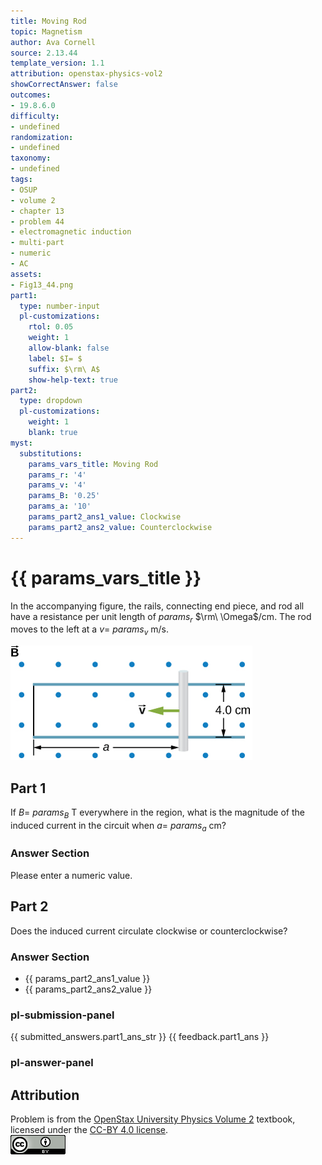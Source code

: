 ```yaml
---
title: Moving Rod
topic: Magnetism
author: Ava Cornell
source: 2.13.44
template_version: 1.1
attribution: openstax-physics-vol2
showCorrectAnswer: false
outcomes:
- 19.8.6.0
difficulty:
- undefined
randomization:
- undefined
taxonomy:
- undefined
tags:
- OSUP
- volume 2
- chapter 13
- problem 44
- electromagnetic induction
- multi-part
- numeric
- AC
assets:
- Fig13_44.png
part1:
  type: number-input
  pl-customizations:
    rtol: 0.05
    weight: 1
    allow-blank: false
    label: $I= $
    suffix: $\rm\ A$
    show-help-text: true
part2:
  type: dropdown
  pl-customizations:
    weight: 1
    blank: true
myst:
  substitutions:
    params_vars_title: Moving Rod
    params_r: '4'
    params_v: '4'
    params_B: '0.25'
    params_a: '10'
    params_part2_ans1_value: Clockwise
    params_part2_ans2_value: Counterclockwise
---
```

# {{ params_vars_title }}
In the accompanying figure, the rails, connecting end piece, and rod all have a resistance per unit length of ${{params_r }}$ $\rm\ \Omega$$/$$\textrm{cm}$. The rod moves to the left at a $v=$ ${{params_v }} \textrm{ m/s}$.

<img src="Fig13_44.png">

## Part 1

If $B=$ ${{params_B }} \textrm{ T}$ everywhere in the region, what is the magnitude of the induced current in the circuit when $a=$ ${{params_a }} \textrm{ cm}$?

### Answer Section

Please enter a numeric value.

## Part 2

Does the induced current circulate clockwise or counterclockwise?

### Answer Section

- {{ params_part2_ans1_value }}
- {{ params_part2_ans2_value }}

### pl-submission-panel

{{ submitted_answers.part1_ans_str }}
{{ feedback.part1_ans }}

### pl-answer-panel

## Attribution

Problem is from the [OpenStax University Physics Volume 2](https://openstax.org/details/books/university-physics-volume-2) textbook, licensed under the [CC-BY 4.0 license](https://creativecommons.org/licenses/by/4.0/).<br>![Image representing the Creative Commons 4.0 BY license.](https://raw.githubusercontent.com/firasm/bits/master/by.png)